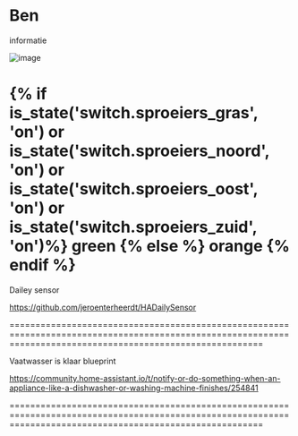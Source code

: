 # Ben
informatie

![image](https://github.com/gertvanwij/Ben/assets/65614247/4e85d320-313a-4784-b3bc-09ff509c4aef)


{% if is_state('switch.sproeiers_gras', 'on') or
       is_state('switch.sproeiers_noord', 'on') or
       is_state('switch.sproeiers_oost', 'on') or
       is_state('switch.sproeiers_zuid', 'on')%}
         green
       {% else %}
         orange
       {% endif %} 
=============================================================================================================================================================

Dailey sensor

https://github.com/jeroenterheerdt/HADailySensor

=============================================================================================================================================================

Vaatwasser is klaar  blueprint

https://community.home-assistant.io/t/notify-or-do-something-when-an-appliance-like-a-dishwasher-or-washing-machine-finishes/254841

=============================================================================================================================================================
